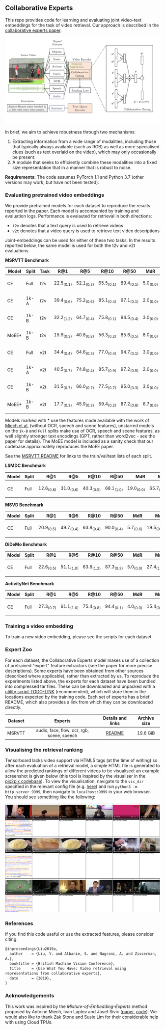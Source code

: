 ## Collaborative Experts

This repo provides code for learning and evaluating joint video-text embeddings for the task of video retrieval.  Our approach is described in the [collaborative experts paper](link).  

![CE diagram](figs/CE-diagram.png)

In brief, we aim to achieve robustness through two mechanisms:
1. Extracting information from a wide range of modalities, including those that typically always available (such as RGB) as well as more specialised clues (such as text overlaid on the video), which may only occasionally be present.
2. A module that seeks to efficiently combine these modalities into a fixed size representation that in a manner that is robust to noise.


**Requirements:** The code assumes PyTorch 1.1 and Python 3.7 (other versions may work, but have not been tested).

### Evaluating pretrained video embeddings

We provide pretrained models for each dataset to reproduce the results reported in the paper.  Each model is accompanied by training and evaluation logs.  Performance is evalauted for retrieval in both directions:
* `t2v` denotes that a text query is used to retrieve videos
* `v2t` denotes that a video query is used to retrieve text video descriptions

Joint-embeddings can be used for either of these two tasks. In the results reported below, the same model is used for both the t2v and v2t evaluations.


**MSRVTT Benchmark**


| Model | Split | Task | R@1 | R@5 | R@10 | R@50 | MdR | MnR | Links |
| ----- | ------| ---- | --- | --- | ---- | ---- | --- | --- | ----- |
| CE    | Full  | t2v  | 22.5<sub>(0.1)</sub> | 52.1<sub>(0.2)</sub> | 65.5<sub>(0.1)</sub> | 89.4<sub>(0.1)</sub> | 5.0<sub>(0.0)</sub> | 22.5<sub>(0.1)</sub> | [config](http:/www.robots.ox.ac.uk/~vgg/research/collaborative-experts/data/models/msrvtt-train-full-ce/07-25_17-19-34/config.json), [model](http:/www.robots.ox.ac.uk/~vgg/research/collaborative-experts/data/models/msrvtt-train-full-ce/07-25_17-19-34/trained_model.pth), [log](http:/www.robots.ox.ac.uk/~vgg/research/collaborative-experts/data/log/msrvtt-train-full-ce/07-25_17-19-34/info.log) |
| CE    | 1k-A  | t2v  | 39.4<sub>(0.6)</sub> | 75.2<sub>(0.6)</sub> | 85.1<sub>(0.4)</sub> | 97.1<sub>(0.1)</sub> | 2.0<sub>(0.0)</sub> | 7.5<sub>(0.2)</sub> | [config](http:/www.robots.ox.ac.uk/~vgg/research/collaborative-experts/data/models/msrvtt-train-jsfusion-ce/2019-07-26_15-18-46/config.json), [model](http:/www.robots.ox.ac.uk/~vgg/research/collaborative-experts/data/models/msrvtt-train-jsfusion-ce/2019-07-26_15-18-46/trained_model.pth), [log](http:/www.robots.ox.ac.uk/~vgg/research/collaborative-experts/data/log/msrvtt-train-jsfusion-ce/2019-07-26_15-18-46/info.log) |
| CE    | 1k-B  | t2v  | 32.2<sub>(1.2)</sub> | 64.7<sub>(0.4)</sub> | 75.8<sub>(0.1)</sub> | 94.5<sub>(0.4)</sub> | 3.0<sub>(0.0)</sub> | 12.3<sub>(0.1)</sub> | [config](http:/www.robots.ox.ac.uk/~vgg/research/collaborative-experts/data/models/msrvtt-train-miech-ce/2019-07-26_15-04-54/config.json), [model](http:/www.robots.ox.ac.uk/~vgg/research/collaborative-experts/data/models/msrvtt-train-miech-ce/2019-07-26_15-04-54/trained_model.pth), [log](http:/www.robots.ox.ac.uk/~vgg/research/collaborative-experts/data/log/msrvtt-train-miech-ce/2019-07-26_15-04-54/info.log) |
| MoEE* | 1k-B  | t2v  | 15.9<sub>(0.3)</sub> | 40.8<sub>(0.8)</sub> | 56.3<sub>(0.2)</sub> | 85.6<sub>(0.5)</sub> | 8.0<sub>(0.0)</sub> | 32.8<sub>(0.4)</sub> | [config](http:/www.robots.ox.ac.uk/~vgg/research/collaborative-experts/data/models/msrvtt-train-miech-miechfeats-moee/2019-07-26_15-16-18/config.json), [model](http:/www.robots.ox.ac.uk/~vgg/research/collaborative-experts/data/models/msrvtt-train-miech-miechfeats-moee/2019-07-26_15-16-18/trained_model.pth), [log](http:/www.robots.ox.ac.uk/~vgg/research/collaborative-experts/data/log/msrvtt-train-miech-miechfeats-moee/2019-07-26_15-16-18/info.log) |
| CE    | Full  | v2t  | 34.4<sub>(0.4)</sub> | 64.6<sub>(0.3)</sub> | 77.0<sub>(0.4)</sub> | 94.7<sub>(0.1)</sub> | 3.0<sub>(0.0)</sub> | 13.2<sub>(0.6)</sub> | [config](http:/www.robots.ox.ac.uk/~vgg/research/collaborative-experts/data/models/msrvtt-train-full-ce/07-25_17-19-34/config.json), [model](http:/www.robots.ox.ac.uk/~vgg/research/collaborative-experts/data/models/msrvtt-train-full-ce/07-25_17-19-34/trained_model.pth), [log](http:/www.robots.ox.ac.uk/~vgg/research/collaborative-experts/data/log/msrvtt-train-full-ce/07-25_17-19-34/info.log) |
| CE    | 1k-A  | v2t  | 40.5<sub>(0.7)</sub> | 74.8<sub>(0.4)</sub> | 85.7<sub>(0.9)</sub> | 97.2<sub>(0.5)</sub> | 2.0<sub>(0.0)</sub> | 7.4<sub>(0.2)</sub> | [config](http:/www.robots.ox.ac.uk/~vgg/research/collaborative-experts/data/models/msrvtt-train-jsfusion-ce/2019-07-26_15-18-46/config.json), [model](http:/www.robots.ox.ac.uk/~vgg/research/collaborative-experts/data/models/msrvtt-train-jsfusion-ce/2019-07-26_15-18-46/trained_model.pth), [log](http:/www.robots.ox.ac.uk/~vgg/research/collaborative-experts/data/log/msrvtt-train-jsfusion-ce/2019-07-26_15-18-46/info.log) |
| CE    | 1k-B  | v2t  | 31.5<sub>(0.7)</sub> | 66.0<sub>(0.7)</sub> | 77.5<sub>(0.7)</sub> | 95.0<sub>(0.3)</sub> | 3.0<sub>(0.0)</sub> | 11.4<sub>(0.2)</sub> | [config](http:/www.robots.ox.ac.uk/~vgg/research/collaborative-experts/data/models/msrvtt-train-miech-ce/2019-07-26_15-04-54/config.json), [model](http:/www.robots.ox.ac.uk/~vgg/research/collaborative-experts/data/models/msrvtt-train-miech-ce/2019-07-26_15-04-54/trained_model.pth), [log](http:/www.robots.ox.ac.uk/~vgg/research/collaborative-experts/data/log/msrvtt-train-miech-ce/2019-07-26_15-04-54/info.log) |
| MoEE* | 1k-B  | v2t  | 17.7<sub>(0.3)</sub> | 45.9<sub>(0.3)</sub> | 59.4<sub>(0.2)</sub> | 87.2<sub>(0.8)</sub> | 6.7<sub>(0.6)</sub> | 28.7<sub>(0.4)</sub> | [config](http:/www.robots.ox.ac.uk/~vgg/research/collaborative-experts/data/models/msrvtt-train-miech-miechfeats-moee/2019-07-26_15-16-18/config.json), [model](http:/www.robots.ox.ac.uk/~vgg/research/collaborative-experts/data/models/msrvtt-train-miech-miechfeats-moee/2019-07-26_15-16-18/trained_model.pth), [log](http:/www.robots.ox.ac.uk/~vgg/research/collaborative-experts/data/log/msrvtt-train-miech-miechfeats-moee/2019-07-26_15-16-18/info.log) |

Models marked with * use the features made available with the work of [Miech et al.](https://arxiv.org/abs/1804.02516) (without OCR, speech and scene features), unstarred models on the `1k-B` and `Full` splits make use of OCR, speech and scene features, as well slightly stronger text encodings (GPT, rather than word2vec - see the paper for details). The MoEE model is included as a sanity check that our codebase approximately reproduces the MoEE paper.


See the [MSRVTT README](misc/datasets/msrvtt/README.md) for links to the train/val/test lists of each split.

**LSMDC Benchmark**

| Model | Split | R@1 | R@5 | R@10 | R@50 | MdR | MnR | Links |
| ------| ------| ---:| ---:| ----:| ----:|----:|----:|------:|
| CE | Full  | 12.6<sub>(0.8)</sub> | 31.0<sub>(0.6)</sub> | 40.3<sub>(0.5)</sub> | 68.1<sub>(1.0)</sub> | 19.0<sub>(0.0)</sub> | 65.7<sub>(0.8)</sub> | [config](http:/www.robots.ox.ac.uk/~vgg/research/collaborative-experts/data/models/lsmdc-train-full-ce/07-25_17-19-51/config.json), [model](http:/www.robots.ox.ac.uk/~vgg/research/collaborative-experts/data/models/lsmdc-train-full-ce/07-25_17-19-51/trained_model.pth), [log](http:/www.robots.ox.ac.uk/~vgg/research/collaborative-experts/data/log/lsmdc-train-full-ce/07-25_17-19-51/info.log) |


**MSVD Benchmark**

| Model | Split | R@1 | R@5 | R@10 | R@50 | MdR | MnR | Links |
| ------| ------| ---:| ---:| ----:| ----:|----:|----:|------:|
| CE | Full  | 20.9<sub>(0.5)</sub> | 49.7<sub>(0.4)</sub> | 63.8<sub>(0.4)</sub> | 90.0<sub>(0.4)</sub> | 5.7<sub>(0.6)</sub> | 19.5<sub>(0.9)</sub> | [config](http:/www.robots.ox.ac.uk/~vgg/research/collaborative-experts/data/models/msvd-train-full-ce/07-25_15-18-17/config.json), [model](http:/www.robots.ox.ac.uk/~vgg/research/collaborative-experts/data/models/msvd-train-full-ce/07-25_15-18-17/trained_model.pth), [log](http:/www.robots.ox.ac.uk/~vgg/research/collaborative-experts/data/log/msvd-train-full-ce/07-25_15-18-17/info.log) |

**DiDeMo Benchmark**

| Model | Split | R@1 | R@5 | R@10 | R@50 | MdR | MnR | Links |
| ------| ------| ---:| ---:| ----:| ----:|----:|----:|------:|
| CE | Full  | 22.6<sub>(0.5)</sub> | 51.1<sub>(1.0)</sub> | 63.6<sub>(1.2)</sub> | 87.3<sub>(0.3)</sub> | 5.0<sub>(0.0)</sub> | 27.4<sub>(1.1)</sub> | [config](http:/www.robots.ox.ac.uk/~vgg/research/collaborative-experts/data/models/didemo-train-full-ce/2019-07-26_15-12-44/config.json), [model](http:/www.robots.ox.ac.uk/~vgg/research/collaborative-experts/data/models/didemo-train-full-ce/2019-07-26_15-12-44/trained_model.pth), [log](http:/www.robots.ox.ac.uk/~vgg/research/collaborative-experts/data/log/didemo-train-full-ce/2019-07-26_15-12-44/info.log) |

**ActivityNet Benchmark**

| Model | Split | R@1 | R@5 | R@10 | R@50 | MdR | MnR | Links |
| ------| ------| ---:| ---:| ----:| ----:|----:|----:|------:|
| CE | Full  | 27.3<sub>(0.7)</sub> | 61.1<sub>(1.0)</sub> | 75.4<sub>(0.8)</sub> | 94.4<sub>(0.1)</sub> | 4.0<sub>(0.0)</sub> | 15.4<sub>(0.9)</sub> | [config](http:/www.robots.ox.ac.uk/~vgg/research/collaborative-experts/data/models/activity-net-train-full-ce/07-25_17-19-48/config.json), [model](http:/www.robots.ox.ac.uk/~vgg/research/collaborative-experts/data/models/activity-net-train-full-ce/07-25_17-19-48/trained_model.pth), [log](http:/www.robots.ox.ac.uk/~vgg/research/collaborative-experts/data/log/activity-net-train-full-ce/07-25_17-19-48/info.log) |


### Training a video embedding

To train a new video embedding, please see the scripts for each dataset.

### Expert Zoo

For each dataset, the Collaborative Experts model makes use of a collection of pretrained "expert" feature extractors (see the paper for more precise descriptions). Some experts have been obtained from other sources (described where applicable), rather than extracted by us.  To reproduce the experiments listed above, the experts for each dataset have been bundled into compressed tar files.  These can be downloaded and unpacked with a [utility script-TODO-LINK]() (recommended), which will store them in the locations expected by the training code. Each set of experts has a brief README, which also provides a link from which they can be downloaded directly.

  | Dataset           | Experts  |  Details and links | Archive size |
 |:-------------:|:-----:|:----:|:---:|
| MSRVTT | audio, face, flow, ocr, rgb, scene, speech | [README](misc/datasets/msrvtt/README.md)| 19.6 GiB

### Visualising the retrieval ranking

Tensorboard lacks video support via HTML5 tags (at the time of writing) so after each evaluation of a retrieval model, a simple HTML file is generated to allow the predicted rankings of different videos to be visualised: an example screenshot is given below (this tool is inspired by the visualiser in the [pix2pix codebase](https://github.com/junyanz/pytorch-CycleGAN-and-pix2pix)). To view the visualisation, navigate to the `vis_dir` specified in the relevant config file (e.g. [here]()) and run `python3 -m http.server 9999`, then navigate to `localhost:9999` in your web browser.  You should see something like the following:

![visualisation](figs/vis-ranking.png)


### References

If you find this code useful or use the extracted features, please consider citing:

```
@inproceedings{Liu2019a,
  author    = {Liu, Y. and Albanie, S. and Nagrani, A. and Zisserman, A.},
  booktitle = {British Machine Vision Conference},
  title     = {Use What You Have: Video retrieval using representations from collaborative experts},
  date      = {2019},
}
```

### Acknowledgements

This work was inspired by the *Mixture-of-Embedding-Experts* method proposed by Antoine Miech, Ivan Laptev and Josef Sivic ([paper](https://arxiv.org/abs/1804.02516), [code](https://github.com/antoine77340/Mixture-of-Embedding-Experts)). We would also like to thank Zak Stone and Susie Lim for their considerable help with using Cloud TPUs.